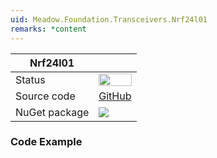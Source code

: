 ```yaml
---
uid: Meadow.Foundation.Transceivers.Nrf24l01
remarks: *content
---
```


| Nrf24l01 | |
|--------|--------|
| Status | <img src="https://img.shields.io/badge/InProgress-yellow" style="width: auto; height: -webkit-fill-available;" /> |
| Source code | [GitHub](https://github.com/WildernessLabs/Meadow.Foundation/tree/main/Source/Meadow.Foundation.Peripherals/Transceivers.Nrf24l01/Driver) |
| NuGet package | <a href="https://www.nuget.org/packages/Meadow.Foundation.Transceivers.Nrf24l01/" target="_blank"><img src="https://img.shields.io/nuget/v/Meadow.Foundation.Transceivers.Nrf24l01.svg?label=Meadow.Foundation.Transceivers.Nrf24l01" /></a> |

### Code Example

